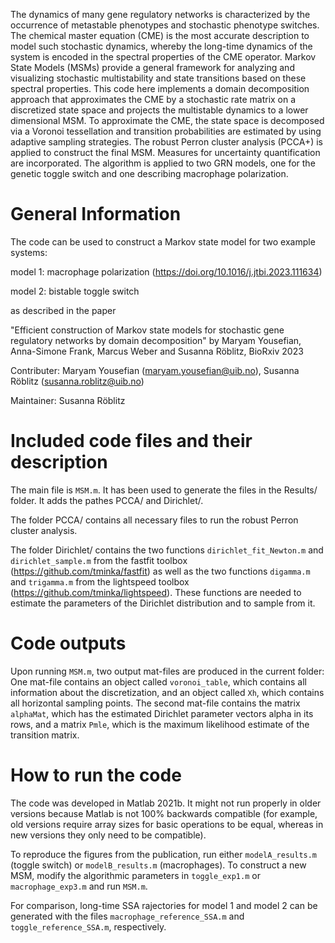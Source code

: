 The dynamics of many gene regulatory networks is
characterized by the occurrence of metastable phenotypes and stochastic
phenotype switches. The chemical master equation (CME) is the most accurate
description to model such stochastic dynamics, whereby the long-time dynamics
of the system is encoded in the spectral properties of the CME operator. Markov
State Models (MSMs) provide a general framework for analyzing and visualizing
stochastic multistability and state transitions based on these spectral properties.
This code here implements a domain decomposition approach that
approximates the CME by a stochastic rate matrix on a discretized state space
and projects the multistable dynamics to a lower dimensional MSM. To
approximate the CME, the state space is decomposed via a Voronoi tessellation
and transition probabilities are estimated by using adaptive sampling strategies. 
The robust Perron cluster analysis (PCCA+) is applied to construct the final MSM.
Measures for uncertainty quantification are incorporated. 
The algorithm is applied to two GRN models, one for the
genetic toggle switch and one describing macrophage polarization.

# General Information

The code can be used to construct a Markov state model for two example systems:

model 1: macrophage polarization (https://doi.org/10.1016/j.jtbi.2023.111634) 

model 2: bistable toggle switch

as described in the paper

"Efficient construction of Markov state models for stochastic gene regulatory networks by domain decomposition"
by Maryam Yousefian, Anna-Simone Frank, Marcus Weber and Susanna Röblitz, BioRxiv 2023

Contributer: Maryam Yousefian (maryam.yousefian@uib.no), Susanna Röblitz (susanna.roblitz@uib.no)

Maintainer: Susanna Röblitz

# Included code files  and their description

The main file is `MSM.m`. It has been used to generate the files in the Results/ folder.
It adds the pathes PCCA/ and Dirichlet/.

The folder PCCA/ contains all necessary files to run the robust Perron cluster analysis.

The folder Dirichlet/ contains the two functions `dirichlet_fit_Newton.m` and `dirichlet_sample.m` from the 
fastfit toolbox (https://github.com/tminka/fastfit) as well as the two functions `digamma.m` and
`trigamma.m` from the lightspeed toolbox (https://github.com/tminka/lightspeed). These functions are needed
to estimate the parameters of the Dirichlet distribution and to sample from it. 

# Code outputs
Upon running `MSM.m`, two output mat-files are produced in the current folder:
One mat-file contains an object called `voronoi_table`, which contains all information about the discretization,
and an object called `Xh`, which contains all horizontal sampling points.
The second mat-file contains the matrix `alphaMat`, which has the estimated Dirichlet parameter vectors
alpha in its rows, and a matrix `Pmle`, which is the maximum likelihood estimate of the transition matrix.

# How to run the code

The code was developed in Matlab 2021b. 
It might not run properly in older versions because Matlab is not 100% backwards compatible (for example, old versions require array sizes for basic operations to be equal, whereas in new versions they only need to be compatible).

To reproduce the figures from the publication, run either `modelA_results.m` (toggle switch) or `modelB_results.m` (macrophages).
To construct a new MSM, modify the algorithmic parameters in `toggle_exp1.m` or `macrophage_exp3.m` and run `MSM.m`. 

For comparison, long-time SSA rajectories for model 1 and model 2 can be generated with the files `macrophage_reference_SSA.m` and `toggle_reference_SSA.m`, respectively.
